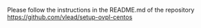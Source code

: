 Please follow the instructions in the README.md of the repository https://github.com/vlead/setup-ovpl-centos
